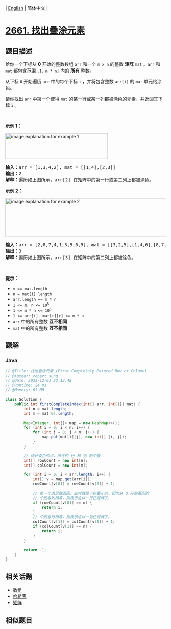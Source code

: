 
| [English](README_EN.md) | 简体中文 |

# [2661. 找出叠涂元素](https://leetcode.cn//problems/first-completely-painted-row-or-column/)

## 题目描述

<p>给你一个下标从 <strong>0</strong> 开始的整数数组 <code>arr</code> 和一个 <code>m x n</code> 的整数 <strong>矩阵</strong> <code>mat</code> 。<code>arr</code> 和 <code>mat</code> 都包含范围 <code>[1，m * n]</code> 内的 <strong>所有</strong> 整数。</p>

<p>从下标 <code>0</code> 开始遍历 <code>arr</code> 中的每个下标 <code>i</code> ，并将包含整数 <code>arr[i]</code> 的 <code>mat</code> 单元格涂色。</p>

<p>请你找出 <code>arr</code> 中第一个使得&nbsp;<code>mat</code> 的某一行或某一列都被涂色的元素，并返回其下标 <code>i</code> 。</p>

<p>&nbsp;</p>

<p><strong>示例 1：</strong></p>
<img alt="image explanation for example 1" src="https://assets.leetcode.com/uploads/2023/01/18/grid1.jpg" style="width: 321px; height: 81px;" />
<pre>
<strong>输入：</strong>arr = [1,3,4,2], mat = [[1,4],[2,3]]
<strong>输出：</strong>2
<strong>解释：</strong>遍历如上图所示，arr[2] 在矩阵中的第一行或第二列上都被涂色。
</pre>

<p><strong>示例 2：</strong></p>
<img alt="image explanation for example 2" src="https://assets.leetcode.com/uploads/2023/01/18/grid2.jpg" style="width: 601px; height: 121px;" />
<pre>
<strong>输入：</strong>arr = [2,8,7,4,1,3,5,6,9], mat = [[3,2,5],[1,4,6],[8,7,9]]
<strong>输出：</strong>3
<strong>解释：</strong>遍历如上图所示，arr[3] 在矩阵中的第二列上都被涂色。
</pre>

<p>&nbsp;</p>

<p><strong>提示：</strong></p>

<ul>
	<li><code>m == mat.length</code></li>
	<li><code>n = mat[i].length</code></li>
	<li><code>arr.length == m * n</code></li>
	<li><code>1 &lt;= m, n &lt;= 10<sup>5</sup></code></li>
	<li><code>1 &lt;= m * n &lt;= 10<sup>5</sup></code></li>
	<li><code>1 &lt;= arr[i], mat[r][c] &lt;= m * n</code></li>
	<li><code>arr</code> 中的所有整数 <strong>互不相同</strong></li>
	<li><code>mat</code> 中的所有整数 <strong>互不相同</strong></li>
</ul>


## 题解


### Java

```Java
// @Title: 找出叠涂元素 (First Completely Painted Row or Column)
// @Author: robert.sunq
// @Date: 2023-12-01 22:13:48
// @Runtime: 24 ms
// @Memory: 61 MB

class Solution {
    public int firstCompleteIndex(int[] arr, int[][] mat) {
        int n = mat.length;
        int m = mat[0].length;

        Map<Integer, int[]> map = new HashMap<>();
        for (int i = 0; i < n; i++) {
            for (int j = 0; j < m; j++) {
                map.put(mat[i][j], new int[] {i, j});
            }
        }

        // 统计染色的点，所在的 行 和 列 的个数
        int[] rowCount = new int[n];
        int[] colCount = new int[m];

        for (int i = 0; i < arr.length; i++) {
            int[] v = map.get(arr[i]);
            rowCount[v[0]] = rowCount[v[0]] + 1;

            // 第一个满足就返回，此时就是下标最小的，因为从 0 开始遍历的
            // 个数与列相等，则表示这样一行已经满了。
            if (rowCount[v[0]] == m) {
                return i;
            }
            // 个数与行相等，则表示这样一列已经满了。
            colCount[v[1]] = colCount[v[1]] + 1;
            if (colCount[v[1]] == n) {
                return i;
            }
        }

        return -1;
    }
}
```



## 相关话题

- [数组](https://leetcode.cn//tag/array)
- [哈希表](https://leetcode.cn//tag/hash-table)
- [矩阵](https://leetcode.cn//tag/matrix)

## 相似题目



